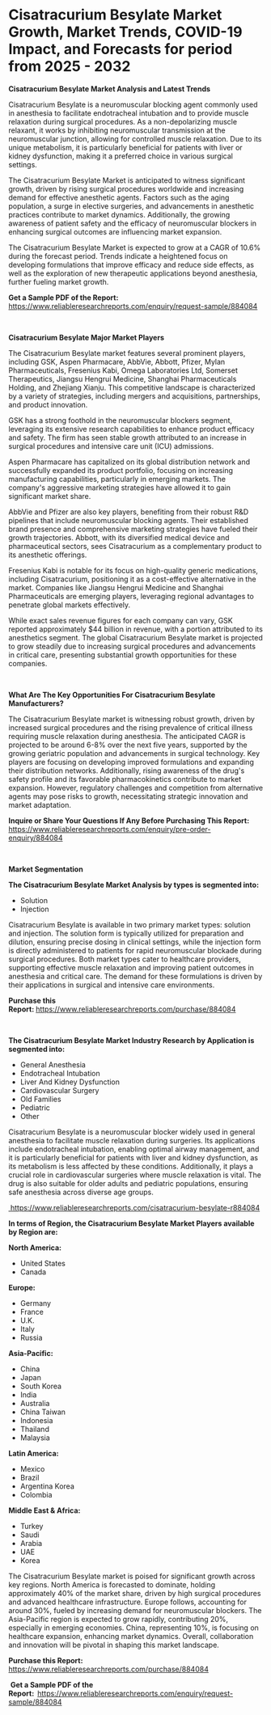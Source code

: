 <p><h1>Cisatracurium Besylate Market Growth, Market Trends, COVID-19 Impact, and Forecasts for period from 2025 - 2032</h1></p><p><strong>Cisatracurium Besylate Market Analysis and Latest Trends</strong></p>
<p><p>Cisatracurium Besylate is a neuromuscular blocking agent commonly used in anesthesia to facilitate endotracheal intubation and to provide muscle relaxation during surgical procedures. As a non-depolarizing muscle relaxant, it works by inhibiting neuromuscular transmission at the neuromuscular junction, allowing for controlled muscle relaxation. Due to its unique metabolism, it is particularly beneficial for patients with liver or kidney dysfunction, making it a preferred choice in various surgical settings.</p><p>The Cisatracurium Besylate Market is anticipated to witness significant growth, driven by rising surgical procedures worldwide and increasing demand for effective anesthetic agents. Factors such as the aging population, a surge in elective surgeries, and advancements in anesthetic practices contribute to market dynamics. Additionally, the growing awareness of patient safety and the efficacy of neuromuscular blockers in enhancing surgical outcomes are influencing market expansion.</p><p>The Cisatracurium Besylate Market is expected to grow at a CAGR of 10.6% during the forecast period. Trends indicate a heightened focus on developing formulations that improve efficacy and reduce side effects, as well as the exploration of new therapeutic applications beyond anesthesia, further fueling market growth.</p></p>
<p><strong>Get a Sample PDF of the Report:&nbsp;</strong> <a href="https://www.reliableresearchreports.com/enquiry/request-sample/884084?utm_campaign=2098&utm_medium=2&utm_source=Github&utm_content=ia&utm_term=19042025&utm_id=cisatracurium-besylate">https://www.reliableresearchreports.com/enquiry/request-sample/884084</a></p>
<p>&nbsp;</p>
<p><strong>Cisatracurium Besylate Major Market Players</strong></p>
<p><p>The Cisatracurium Besylate market features several prominent players, including GSK, Aspen Pharmacare, AbbVie, Abbott, Pfizer, Mylan Pharmaceuticals, Fresenius Kabi, Omega Laboratories Ltd, Somerset Therapeutics, Jiangsu Hengrui Medicine, Shanghai Pharmaceuticals Holding, and Zhejiang Xianju. This competitive landscape is characterized by a variety of strategies, including mergers and acquisitions, partnerships, and product innovation.</p><p>GSK has a strong foothold in the neuromuscular blockers segment, leveraging its extensive research capabilities to enhance product efficacy and safety. The firm has seen stable growth attributed to an increase in surgical procedures and intensive care unit (ICU) admissions.</p><p>Aspen Pharmacare has capitalized on its global distribution network and successfully expanded its product portfolio, focusing on increasing manufacturing capabilities, particularly in emerging markets. The company's aggressive marketing strategies have allowed it to gain significant market share.</p><p>AbbVie and Pfizer are also key players, benefiting from their robust R&D pipelines that include neuromuscular blocking agents. Their established brand presence and comprehensive marketing strategies have fueled their growth trajectories. Abbott, with its diversified medical device and pharmaceutical sectors, sees Cisatracurium as a complementary product to its anesthetic offerings.</p><p>Fresenius Kabi is notable for its focus on high-quality generic medications, including Cisatracurium, positioning it as a cost-effective alternative in the market. Companies like Jiangsu Hengrui Medicine and Shanghai Pharmaceuticals are emerging players, leveraging regional advantages to penetrate global markets effectively.</p><p>While exact sales revenue figures for each company can vary, GSK reported approximately $44 billion in revenue, with a portion attributed to its anesthetics segment. The global Cisatracurium Besylate market is projected to grow steadily due to increasing surgical procedures and advancements in critical care, presenting substantial growth opportunities for these companies.</p></p>
<p>&nbsp;</p>
<p><strong>What Are The Key Opportunities For Cisatracurium Besylate Manufacturers?</strong></p>
<p><p>The Cisatracurium Besylate market is witnessing robust growth, driven by increased surgical procedures and the rising prevalence of critical illness requiring muscle relaxation during anesthesia. The anticipated CAGR is projected to be around 6-8% over the next five years, supported by the growing geriatric population and advancements in surgical technology. Key players are focusing on developing improved formulations and expanding their distribution networks. Additionally, rising awareness of the drug's safety profile and its favorable pharmacokinetics contribute to market expansion. However, regulatory challenges and competition from alternative agents may pose risks to growth, necessitating strategic innovation and market adaptation.</p></p>
<p><strong>Inquire or Share Your Questions If Any Before Purchasing This Report:</strong> <a href="https://www.reliableresearchreports.com/enquiry/pre-order-enquiry/884084?utm_campaign=2098&utm_medium=2&utm_source=Github&utm_content=ia&utm_term=19042025&utm_id=cisatracurium-besylate">https://www.reliableresearchreports.com/enquiry/pre-order-enquiry/884084</a></p>
<p>&nbsp;</p>
<p><strong>Market Segmentation</strong></p>
<p><strong>The Cisatracurium Besylate Market Analysis by types is segmented into:</strong></p>
<p><ul><li>Solution</li><li>Injection</li></ul></p>
<p><p>Cisatracurium Besylate is available in two primary market types: solution and injection. The solution form is typically utilized for preparation and dilution, ensuring precise dosing in clinical settings, while the injection form is directly administered to patients for rapid neuromuscular blockade during surgical procedures. Both market types cater to healthcare providers, supporting effective muscle relaxation and improving patient outcomes in anesthesia and critical care. The demand for these formulations is driven by their applications in surgical and intensive care environments.</p></p>
<p><strong>Purchase this Report:&nbsp;</strong><a href="https://www.reliableresearchreports.com/purchase/884084?utm_campaign=2098&utm_medium=2&utm_source=Github&utm_content=ia&utm_term=19042025&utm_id=cisatracurium-besylate">https://www.reliableresearchreports.com/purchase/884084</a></p>
<p>&nbsp;</p>
<p><strong>The Cisatracurium Besylate Market Industry Research by Application is segmented into:</strong></p>
<p><ul><li>General Anesthesia</li><li>Endotracheal Intubation</li><li>Liver And Kidney Dysfunction</li><li>Cardiovascular Surgery</li><li>Old Families</li><li>Pediatric</li><li>Other</li></ul></p>
<p><p>Cisatracurium Besylate is a neuromuscular blocker widely used in general anesthesia to facilitate muscle relaxation during surgeries. Its applications include endotracheal intubation, enabling optimal airway management, and it is particularly beneficial for patients with liver and kidney dysfunction, as its metabolism is less affected by these conditions. Additionally, it plays a crucial role in cardiovascular surgeries where muscle relaxation is vital. The drug is also suitable for older adults and pediatric populations, ensuring safe anesthesia across diverse age groups.</p></p>
<p><a href="https://www.reliableresearchreports.com/cisatracurium-besylate-r884084?utm_campaign=2098&utm_medium=2&utm_source=Github&utm_content=ia&utm_term=19042025&utm_id=cisatracurium-besylate">&nbsp;https://www.reliableresearchreports.com/cisatracurium-besylate-r884084</a></p>
<p><strong>In terms of Region, the Cisatracurium Besylate Market Players available by Region are:</strong></p>
<p>
    <p> <strong> North America: </strong>
        <ul>
            <li>United States</li>
            <li>Canada</li>
        </ul>
        </p> 
    <p> <strong> Europe: </strong>
        <ul>
            <li>Germany</li>
            <li>France</li>
            <li>U.K.</li>
            <li>Italy</li>
            <li>Russia</li>
        </ul>
        </p> 
    <p> <strong> Asia-Pacific: </strong>
        <ul>
            <li>China</li>
            <li>Japan</li>
            <li>South Korea</li>
            <li>India</li>
            <li>Australia</li>
            <li>China Taiwan</li>
            <li>Indonesia</li>
            <li>Thailand</li>
            <li>Malaysia</li>
        </ul>
        </p> 
    <p> <strong> Latin America: </strong>
        <ul>
            <li>Mexico</li>
            <li>Brazil</li>
            <li>Argentina Korea</li>
            <li>Colombia</li>
        </ul>
        </p> 
    <p> <strong> Middle East & Africa: </strong>
        <ul>
            <li>Turkey</li>
            <li>Saudi</li>
            <li>Arabia</li>
            <li>UAE</li>
            <li>Korea</li>
        </ul>
    </p>
    </p>
<p><p>The Cisatracurium Besylate market is poised for significant growth across key regions. North America is forecasted to dominate, holding approximately 40% of the market share, driven by high surgical procedures and advanced healthcare infrastructure. Europe follows, accounting for around 30%, fueled by increasing demand for neuromuscular blockers. The Asia-Pacific region is expected to grow rapidly, contributing 20%, especially in emerging economies. China, representing 10%, is focusing on healthcare expansion, enhancing market dynamics. Overall, collaboration and innovation will be pivotal in shaping this market landscape.</p></p>
<p><strong>Purchase this Report: </strong><a href="https://www.reliableresearchreports.com/purchase/884084?utm_campaign=2098&utm_medium=2&utm_source=Github&utm_content=ia&utm_term=19042025&utm_id=cisatracurium-besylate">https://www.reliableresearchreports.com/purchase/884084</a></p>
<p>&nbsp;<strong>Get a Sample PDF of the Report:&nbsp;&nbsp;</strong><a href="https://www.reliableresearchreports.com/enquiry/request-sample/884084?utm_campaign=2098&utm_medium=2&utm_source=Github&utm_content=ia&utm_term=19042025&utm_id=cisatracurium-besylate">https://www.reliableresearchreports.com/enquiry/request-sample/884084</a></p>
<p><strong></strong></p>
<p><p></p><p></p><p></p></p>